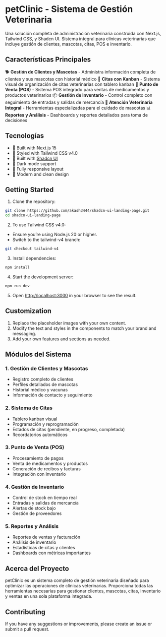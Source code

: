 # petClinic - Sistema de Gestión Veterinaria

Una solución completa de administración veterinaria construida con Next.js, Tailwind CSS, y Shadcn UI. Sistema integral para clínicas veterinarias que incluye gestión de clientes, mascotas, citas, POS e inventario.

## Características Principales

🐕 **Gestión de Clientes y Mascotas** - Administra información completa de clientes y sus mascotas con historial médico
📅 **Citas con Kanban** - Sistema visual de organización de citas veterinarias con tablero kanban
🛒 **Punto de Venta (POS)** - Sistema POS integrado para ventas de medicamentos y productos veterinarios
📦 **Gestión de Inventario** - Control completo con seguimiento de entradas y salidas de mercancía
🏥 **Atención Veterinaria Integral** - Herramientas especializadas para el cuidado de mascotas
📊 **Reportes y Análisis** - Dashboards y reportes detallados para toma de decisiones

## Tecnologías

- 🎯 Built with Next.js 15
- 💅 Styled with Tailwind CSS v4.0
- 🧩 Built with [Shadcn UI](https://ui.shadcn.com)
- 🌙 Dark mode support
- 📱 Fully responsive layout
- 🎨 Modern and clean design

## Getting Started

1. Clone the repository:

```bash
git clone https://github.com/akash3444/shadcn-ui-landing-page.git
cd shadcn-ui-landing-page
```

2. To use Tailwind CSS v4.0:

- Ensure you’re using Node.js 20 or higher.
- Switch to the tailwind-v4 branch:

```bash
git checkout tailwind-v4
```

3. Install dependencies:

```bash
npm install
```

4. Start the development server:

```bash
npm run dev
```

5. Open [http://localhost:3000](http://localhost:3000) in your browser to see the result.

## Customization

1. Replace the placeholder images with your own content.
2. Modify the text and styles in the components to match your brand and messaging.
3. Add your own features and sections as needed.

## Módulos del Sistema

### 1. Gestión de Clientes y Mascotas
- Registro completo de clientes
- Perfiles detallados de mascotas
- Historial médico y vacunas
- Información de contacto y seguimiento

### 2. Sistema de Citas
- Tablero kanban visual
- Programación y reprogramación
- Estados de citas (pendiente, en progreso, completada)
- Recordatorios automáticos

### 3. Punto de Venta (POS)
- Procesamiento de pagos
- Venta de medicamentos y productos
- Generación de recibos y facturas
- Integración con inventario

### 4. Gestión de Inventario
- Control de stock en tiempo real
- Entradas y salidas de mercancía
- Alertas de stock bajo
- Gestión de proveedores

### 5. Reportes y Análisis
- Reportes de ventas y facturación
- Análisis de inventario
- Estadísticas de citas y clientes
- Dashboards con métricas importantes

## Acerca del Proyecto

petClinic es un sistema completo de gestión veterinaria diseñado para optimizar las operaciones de clínicas veterinarias. Proporciona todas las herramientas necesarias para gestionar clientes, mascotas, citas, inventario y ventas en una sola plataforma integrada.

## Contributing

If you have any suggestions or improvements, please create an issue or submit a pull request.
